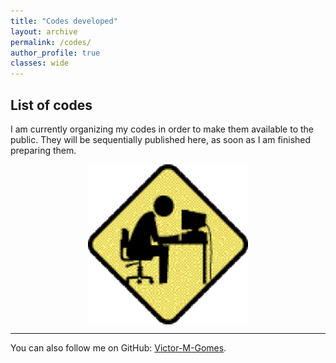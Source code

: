 ```yaml
---
title: "Codes developed"
layout: archive
permalink: /codes/
author_profile: true
classes: wide
---
```


## List of codes

I am currently organizing my codes in order to make them available to the public. They will be sequentially published here, as soon as I am finished preparing them.

<!-- To centralize the picture -->
<style> 
img {
    display: block;
    margin-left: auto;
    margin-right: auto;
    width: 50%;
} 
.grayscale {-webkit-filter: grayscale(50%);filter: grayscale(50%);}
</style>

<img class="grayscale" src="/assets/images/under_construction.gif" alt="http://photobucket.com/gallery/user/muklis-photos/media/bWVkaWFJZDo1NzQzMzk3Mw==/?ref=" style="width:256px;height:256px;">

---

You can also follow me on GitHub: [Victor-M-Gomes](https://github.com/Victor-M-Gomes).